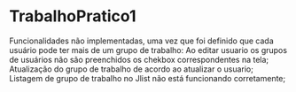 # TrabalhoPratico1
Funcionalidades não implementadas, uma vez que foi definido que cada usuário pode ter mais de um grupo de trabalho:
Ao editar usuario os grupos de usuários não são preenchidos os chekbox correspondentes na tela;
Atualização do grupo de trabalho de acordo ao atualizar o usuario;
Listagem de grupo de trabalho no Jlist não está funcionando corretamente;
